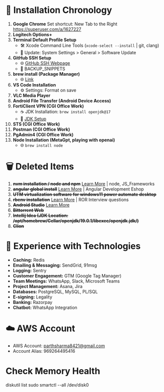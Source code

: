 # 🚀 Installation Chronology

1. **Google Chrome**
Set shortcut: New Tab to the Right
https://superuser.com/a/1627227
2. **Logitech Options+**
3. **Terminal Default Profile Setup**
   - 🛠️ Xcode Command Line Tools (`xcode-select --install` | git, clang)
   - 🔄 Update: System Settings > General > Software Update
4. **GitHub SSH Setup**
   - 🌐 [GitHub SSH Webpage](https://docs.github.com/en/authentication/connecting-to-github-with-ssh/generating-a-new-ssh-key-and-adding-it-to-the-ssh-agent)
   - 📂 BACKUP_SNIPPETS
5. **brew install (Package Manager)**
   - 🌐 [Link](./brew.md)
6. **VS Code Installation**
   - ⚙️ Settings: Format on save
7. **VLC Media Player**
8. **Android File Transfer (Android Device Access)**
9. **FortiClient VPN (CGI Office Work)**
   - ☕ JDK Installation: `brew install openjdk@17`
   - 📎 [JDK Setup](../Java/openjdk17_mac.md)
10. **STS (CGI Office Work)**
11. **Postman (CGI Office Work)**
12. **PgAdmin4 (CGI Office Work)**
13. **Node Installation (MetaGpt, playing with openai)**
    - 🌐 `brew install node`

# 🗑️ Deleted Items

1. ~~**nvm installation / node and npm**~~ [Learn More](./nvm.md) | node, JS_Frameworks
2. ~~**angular global install**~~ [Learn More](../JS_Frameworks/angular.md) | Angular Development Eshop
3. ~~**UTM virtualization software for windows11 power automate desktop**~~
4. ~~**rbenv installation**~~ [Learn More](../Ruby/rbenv.md) | ROR Interview questions
5. ~~**Android Studio**~~ [Learn More](./android.md)
6. ~~**Bittorrent Web**~~
7. ~~**Intellij Idea (JDK Location: /opt/homebrew/Cellar/openjdk/19.0.1/libexec/openjdk.jdk/)**~~
8. ~~**Clion**~~



# 🌟 Experience with Technologies

- **Caching:** Redis
- **Emailing & Messaging:** SendGrid, 91msg
- **Logging:** Sentry
- **Customer Engagement:** GTM (Google Tag Manager)
- **Team Meetings:** WhatsApp, Slack, Microsoft Teams
- **Project Management:** Asana, Jira
- **Databases:** PostgreSQL, MySQL, PL/SQL
- **E-signing:** Legality
- **Banking:** Razorpay
- **Chatbot:** WhatsApp Integration

# ☁️ AWS Account

- AWS Account: parthsharma8421@gmail.com
- Account Alias: 969264495416


# Check Memory Health
diskutil list
sudo smartctl --all /dev/disk0